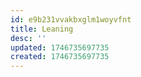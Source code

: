```yaml
---
id: e9b231vvakbxglm1woyvfnt
title: Leaning
desc: ''
updated: 1746735697735
created: 1746735697735
---
```

